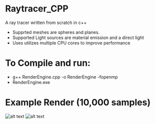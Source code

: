 # Raytracer_CPP
A ray tracer written from scratch in c++

- Supprted meshes are spheres and planes.
- Supported Light sources are material emission and a direct light
- Uses utilizes multiple CPU cores to improve performance

# To Compile and run:
- g++ RenderEngine.cpp -o RenderEngine -fopenmp
- RenderEngine.exe

# Example Render (10,000 samples)
![alt text](https://github.com/NoodlePlexium/Raytracer/blob/main/Render.bmp)
![alt text](https://github.com/NoodlePlexium/Raytracer/blob/main/Render1.bmp)


